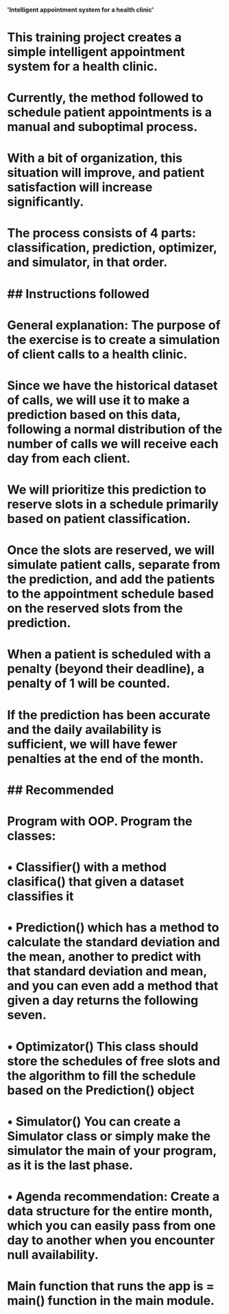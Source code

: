 #### 'Intelligent appointment system for a health clinic'

# This training project creates a simple intelligent appointment system for a health clinic. 
# Currently, the method followed to schedule patient appointments is a manual and suboptimal process. 
# With a bit of organization, this situation will improve, and patient satisfaction will increase significantly. 
# The process consists of 4 parts: classification, prediction, optimizer, and simulator, in that order.

# ## Instructions followed 

# General explanation: The purpose of the exercise is to create a simulation of client calls to a health clinic. 
# Since we have the historical dataset of calls, we will use it to make a prediction based on this data, following a normal distribution of the number of calls we will receive each day from each client. 
# We will prioritize this prediction to reserve slots in a schedule primarily based on patient classification. 
# Once the slots are reserved, we will simulate patient calls, separate from the prediction, and add the patients to the appointment schedule based on the reserved slots from the prediction. 
# When a patient is scheduled with a penalty (beyond their deadline), a penalty of 1 will be counted. 
# If the prediction has been accurate and the daily availability is sufficient, we will have fewer penalties at the end of the month.

# ## Recommended

# Program with OOP. Program the classes:
# • Classifier() with a method clasifica() that given a dataset classifies it
# • Prediction() which has a method to calculate the standard deviation and the mean, another to predict with that standard deviation and mean, and you can even add a method that given a day returns the following seven.
# • Optimizator() This class should store the schedules of free slots and the algorithm to fill the schedule based on the Prediction() object
# • Simulator() You can create a Simulator class or simply make the simulator the main of your program, as it is the last phase.
# • Agenda recommendation: Create a data structure for the entire month, which you can easily pass from one day to another when you encounter null availability.

# Main function that runs the app is = main() function in the main module.
